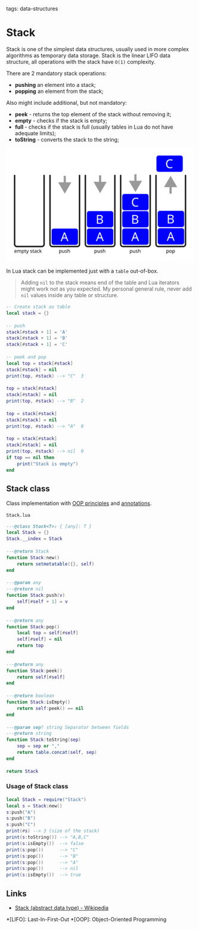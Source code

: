 <!-- Description: Stack abstract data structure in Lua language. Implementation of push, pop and isEmpty methods. -->

tags: data-structures

# Stack

Stack is one of the simplest data structures, usually used in more complex
algorithms as temporary data storage. Stack is the linear LIFO data structure,
all operations with the stack have `O(1)` complexity.

There are 2 mandatory stack operations:

- **pushing** an element into a stack;
- **popping** an element from the stack;

Also might include additional, but not mandatory:

- **peek** - returns the top element of the stack without removing it;
- **empty** - checks if the stack is empty;
- **full** - checks if the stack is full (usually tables in Lua do not have
  adequate limits);
- **toString** - converts the stack to the string;

![Figure 1. Stack data-structure](/assets/img/stack01.svg)

In Lua stack can be implemented just with a `table` out-of-box.

> Adding `nil` to the stack means end of the table and Lua iterators
> might work not as you expected. My personal general rule, never add `nil`
> values inside any table or structure.

```lua
-- Create stack as table
local stack = {}

-- push
stack[#stack + 1] = 'A'
stack[#stack + 1] = 'B'
stack[#stack + 1] = 'C'

-- peek and pop
local top = stack[#stack]
stack[#stack] = nil
print(top, #stack) --> "C"	3

top = stack[#stack]
stack[#stack] = nil
print(top, #stack) --> "B"	2

top = stack[#stack]
stack[#stack] = nil
print(top, #stack) --> "A"	0

top = stack[#stack]
stack[#stack] = nil
print(top, #stack) --> nil	0
if top == nil then
	print("Stack is empty")
end
```

## Stack class

Class implementation with [OOP principles](/post/object-oriented-programming-in-lua.html) and
[annotations](/post/object-oriented-programming-in-lua.html#annotations).

`Stack.lua`

```lua
---@class Stack<T>: { [any]: T }
local Stack = {}
Stack.__index = Stack

---@return Stack
function Stack:new()
	return setmetatable({}, self)
end

---@param any
---@return nil
function Stack:push(v)
	self[#self + 1] = v
end

---@return any
function Stack:pop()
	local top = self[#self]
	self[#self] = nil
	return top
end

---@return any
function Stack:peek()
	return self[#self]
end

---@return boolean
function Stack:isEmpty()
	return self:peek() == nil
end

---@param sep? string Separator between fields
---@return string
function Stack:toString(sep)
	sep = sep or ","
	return table.concat(self, sep)
end

return Stack
```

### Usage of Stack class

```lua
local Stack = require("Stack")
local s = Stack:new()
s:push("A")
s:push("B")
s:push("C")
print(#s) --> 3 (size of the stack)
print(s:toString()) --> "A,B,C"
print(s:isEmpty())  --> false
print(s:pop())      --> "C"
print(s:pop())      --> "B"
print(s:pop())      --> "A"
print(s:pop())      --> nil
print(s:isEmpty())  --> true
```

## Links

- [Stack (abstract data type) - Wikipedia](https://en.wikipedia.org/wiki/Stack_(abstract_data_type))

*[LIFO]: Last-In-First-Out
*[OOP]: Object-Oriented Programming
